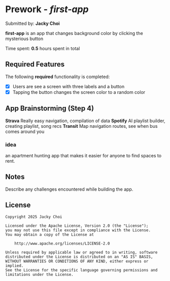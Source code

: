# Prework - *first-app*

Submitted by: **Jacky Choi**

**first-app** is an app that changes background color by clicking the mysterious button

Time spent: **0.5** hours spent in total

## Required Features

The following **required** functionality is completed:

- [X] Users are see a screen with three labels and a button
- [X] Tapping the button changes the screen color to a random color

## App Brainstorming (Step 4)

**Strava** Really easy navigation, compilation of data
**Spotify** AI playlist builder, creating playlist, song recs
**Transit** Map navigation routes, see when bus comes around you

### idea 
an apartment hunting app that makes it easier for anyone to find spaces to rent.

## Notes

Describe any challenges encountered while building the app.

## License

    Copyright 2025 Jacky Choi

    Licensed under the Apache License, Version 2.0 (the "License");
    you may not use this file except in compliance with the License.
    You may obtain a copy of the License at

        http://www.apache.org/licenses/LICENSE-2.0

    Unless required by applicable law or agreed to in writing, software
    distributed under the License is distributed on an "AS IS" BASIS,
    WITHOUT WARRANTIES OR CONDITIONS OF ANY KIND, either express or implied.
    See the License for the specific language governing permissions and
    limitations under the License.